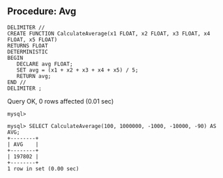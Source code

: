 ## Procedure: Avg

```
DELIMITER //
CREATE FUNCTION CalculateAverage(x1 FLOAT, x2 FLOAT, x3 FLOAT, x4 FLOAT, x5 FLOAT)
RETURNS FLOAT
DETERMINISTIC
BEGIN
   DECLARE avg FLOAT;
   SET avg = (x1 + x2 + x3 + x4 + x5) / 5;
   RETURN avg;
END //
DELIMITER ;
```
Query OK, 0 rows affected (0.01 sec)

```
mysql> 

mysql> SELECT CalculateAverage(100, 1000000, -1000, -10000, -90) AS AVG;
+--------+
| AVG    |
+--------+
| 197802 |
+--------+
1 row in set (0.00 sec)
```
